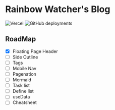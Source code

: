 # Rainbow Watcher's Blog

![Vercel](https://vercelbadge.vercel.app/api/rainbowatcher/rainbowatcher.github.io)
![GitHub deployments](https://img.shields.io/github/deployments/rainbowatcher/rainbowatcher.github.io/github-pages)

## RoadMap

- [x] Floating Page Header
- [ ] Side Outline
- [ ] Tags
- [ ] Mobile Nav
- [ ] Pagenation
- [ ] Mermaid
- [ ] Task list
- [ ] Define list
- [ ] useData
- [ ] Cheatsheet
